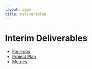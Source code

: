 ```yaml
---
layout: page
title: Deliverables
---
```


# Interim Deliverables

+ [Four-ups](Interim_4up.pdf)
+ [Project Plan](pp-v1.pdf)
+ [Metrics](Interium_Metrics.pdf)